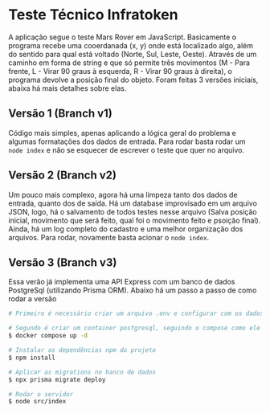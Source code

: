 # Teste Técnico Infratoken
A aplicação segue o teste Mars Rover em JavaScript. Basicamente o programa recebe uma cooerdanada (x, y) onde está localizado algo, além do sentido para qual está voltado (Norte, Sul, Leste, Oeste). Através de um caminho em forma de string e que só permite três movimentos (M - Para frente, L - Virar 90 graus à esquerda, R - Virar 90 graus à direita), o programa devolve a posição final do objeto. Foram feitas 3 versões iniciais, abaixa há mais detalhes sobre elas.

## Versão 1 (Branch v1)
Código mais simples, apenas aplicando a lógica geral do problema e algumas formatações dos dados de entrada. Para rodar basta rodar um `node index` e não se esquecer de escrever o teste que quer no arquivo. 

## Versão 2 (Branch v2)
Um pouco mais complexo, agora há uma limpeza tanto dos dados de entrada, quanto dos de saída. Há um database improvisado em um arquivo JSON, logo, há o salvamento de todos testes nesse arquivo (Salva posição inicial, movimento que será feito, qual foi o movimento feito e psoição final). Ainda, há um log completo do cadastro e uma melhor organização dos arquivos. Para rodar, novamente basta acionar o `node index`. 

## Versão 3 (Branch v3)
Essa verão já implementa uma API Express com um banco de dados PostgreSql (utilizando Prisma ORM). Abaixo há um passo a passo de como rodar a versão
```bash
# Primeiro é necessário criar um arquivo .env e configurar com os dados do container postgre que será criado

# Segundo é criar um container postgresql, seguindo o compose como ele está
$ docker compose up -d

# Instalar as dependências npm do projeto
$ npm install

# Aplicar as migrations no banco de dados
$ npx prisma migrate deploy

# Rodar o servidor
$ node src/index
```
